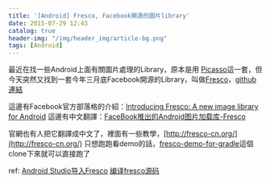 ```yaml
---
title: '[Android] Fresco, Facebook開源的圖片library'
date: 2015-07-29 12:43
catalog: true
header-img: "/img/header_img/article-bg.png"
tags: [Android]
---
```

最近在找一些Android上面有關圖片處理的Library，原本是用 [Picasso](http://square.github.io/picasso/)這一套，但今天突然又找到一套今年三月底Facebook開源的Library，叫做[Fresco](http://frescolib.org/)，[github連結](https://github.com/facebook/fresco)

這邊有Facebook官方部落格的介紹：[Introducing Fresco: A new image library for Android](https://code.facebook.com/posts/366199913563917/introducing-fresco-a-new-image-library-for-android/)
這邊有中文翻譯：[FaceBook推出的Android图片加载库-Fresco](https://github.com/bboyfeiyu/android-tech-frontier/tree/master/others/FaceBook%E6%8E%A8%E5%87%BA%E7%9A%84Android%E5%9B%BE%E7%89%87%E5%8A%A0%E8%BD%BD%E5%BA%93-Fresco)

官網也有人把它翻譯成中文了，裡面有一些教學，[http://fresco-cn.org/](http://fresco-cn.org/)
只想跑跑看demo的話，[fresco-demo-for-gradle](https://github.com/liaohuqiu/fresco-demo-for-gradle)這個clone下來就可以直接跑了


ref:
[Android Studio导入Fresco](http://www.cnblogs.com/stay/p/4398432.html)
[编译fresco源码](http://avenwu.net/fresco/2015/05/07/build_fresco_sample/)
